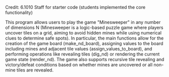 Credit: 6.1010 Staff for starter code (students implemented the core functionality)

This program allows users to play the game "Minesweeper" in any number of dimensions N (Minesweeper is a logic-based puzzle game where players uncover tiles on a grid, 
aiming to avoid hidden mines while using numerical clues to determine safe spots).
In particular, the main functions allow for the creation of the game board (make_nd_board), assigning values to the board including mines and adjacent tile values (assign_values_to_board), and performing operations like revealing tiles (dig_nd) or rendering the current game state (render_nd). The game also supports recursive tile revealing and victory/defeat conditions based on whether mines are uncovered or all non-mine tiles are revealed.
